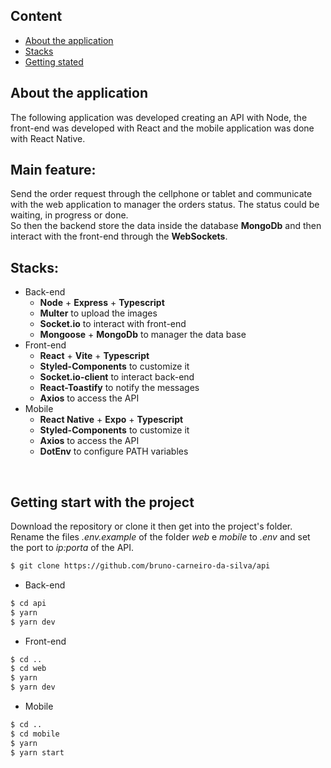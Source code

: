 ## Content
* [About the application](#About-the-application)
* [Stacks](#Stacks)
* [Getting stated](#Getting-start-with-the-project)


## About the application
The following application was developed creating an API with Node, the front-end was developed with React and the mobile application was done with React Native.<br />

## Main feature:
Send the order request through the cellphone or tablet and communicate with the web application to manager the orders status. The status could be waiting, in progress or done.<br />
So then the backend store the data inside the database __MongoDb__ and then interact with the front-end through the __WebSockets__.<br/>

## Stacks: 
* Back-end
  * __Node__ + __Express__ + __Typescript__
  * __Multer__ to upload the images
  * __Socket.io__ to interact with front-end
  * __Mongoose__ + __MongoDb__ to manager the data base
* Front-end
  * __React__ + __Vite__ + __Typescript__
  * __Styled-Components__ to customize it
  * __Socket.io-client__ to interact back-end
  * __React-Toastify__ to notify the messages
  * __Axios__ to access the API
* Mobile
  * __React Native__ + __Expo__ + __Typescript__
  * __Styled-Components__ to customize it
  * __Axios__ to access the API
  * __DotEnv__ to configure PATH variables
<br />

## Getting start with the project 
Download the repository or clone it then get into the project's folder.<br/>
Rename the files _.env.example_ of the folder _web_ e _mobile_ to _.env_ and set the port to _ip:porta_ of the API.<br/>
```bash
$ git clone https://github.com/bruno-carneiro-da-silva/api
```
* Back-end
```bash
$ cd api
$ yarn
$ yarn dev
```
* Front-end
```bash
$ cd ..
$ cd web
$ yarn
$ yarn dev
```
* Mobile
```bash
$ cd ..
$ cd mobile
$ yarn
$ yarn start
```
